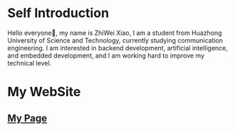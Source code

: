 # Self Introduction
Hello everyone👋, my name is ZhiWei Xiao, I am a student from Huazhong University of Science and Technology, currently studying communication engineering. I am interested in backend development, artificial intelligence, and embedded development, and I am working hard to improve my technical level.
# My WebSite
## [My Page](https://xzwsite.top) 